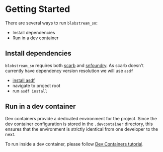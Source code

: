 # Getting Started

There are several ways to run `blobstream_sn`:

- Install dependencies
- Run in a dev container

## Install dependencies

`blobstream_sn` requires both [scarb](https://docs.swmansion.com/scarb/download.html) and
[snfoundry](https://foundry-rs.github.io/starknet-foundry). As scarb doesn't currently have
dependency version resolution we will use `asdf`

- [install asdf](https://asdf-vm.com/guide/getting-started.html)
- navigate to project root
- run `asdf install`

## Run in a dev container

Dev containers provide a dedicated environment for the project. Since the dev
container configuration is stored in the `.devcontainer` directory, this ensures
that the environment is strictly identical from one developer to the next.

To run inside a dev container, please follow [Dev Containers tutorial](https://code.visualstudio.com/docs/devcontainers/tutorial).
